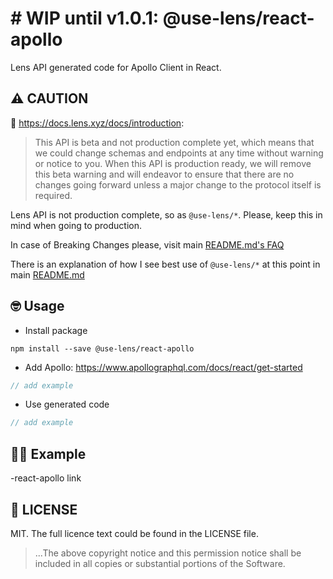 # # WIP until v1.0.1: @use-lens/react-apollo
Lens API generated code for Apollo Client in React.

## ⚠️ CAUTION
🌿 https://docs.lens.xyz/docs/introduction:
> This API is beta and not production complete yet, which means that we could change schemas and endpoints at any time without warning or notice to you. When this API is production ready, we will remove this beta warning and will endeavor to ensure that there are no changes going forward unless a major change to the protocol itself is required.

Lens API is not production complete, so as `@use-lens/*`. Please, keep this in mind when going to production.

In case of Breaking Changes please, visit main [README.md's FAQ](https://github.com/use-lens/use-lens#%EF%B8%8F-faq)

There is an explanation of how I see best use of `@use-lens/*` at this point in main [README.md](https://github.com/use-lens/use-lens#-usage)

## 🤓 Usage
- Install package
```
npm install --save @use-lens/react-apollo
```
- Add Apollo: https://www.apollographql.com/docs/react/get-started

```typescript jsx
// add example
```

- Use generated code

```typescript jsx
// add example
```

## 👨‍🏫 Example
-react-apollo link

## 🔎 LICENSE
MIT. The full licence text could be found in the LICENSE file.

> ...The above copyright notice and this permission notice shall be included in all
copies or substantial portions of the Software.
